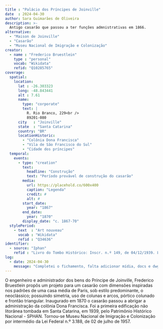 ```yaml
---
title : "Palácio dos Príncipes de Joinville"
date  : 2024-04-30
author: Sara Guimarães de Oliveira
description: >-
  Antigo casarão que passou a ter funções admnistrativas em 1866.
alternative:
  - "Maison de Joinville"
  - "Casarão"
  - "Museu Nacional de Imigração e Colonização"
creator:
  - name : "Frederico Bruestlein"
    type : "personal"
    vocab: "Wikidata"
    refid: "Q10285765"
coverage:
  spatial:
    location:
      lat : -26.303323 
      long: -48.843441
      alt : 7.61
      name:
        type: "corporate"
        text: |
          R. Rio Branco, 229<br />
          89201-080
      city   : "Joinville"
      state  : "Santa Catarina"
      country: "BR"
      locationHistoric:
        - "Colônia Dona Francisca"
        - "Vila de São Francisco do Sul"
        - "Cidade dos príncipes"
  temporal:
    events:
      - type: "creation"
        text:
          headline: "Construção"
          text: "Período provável de construção do casarão"
        media:
          url: https://placehold.co/600x400
          caption: "Legenda"
          credit: #
          alt: #
        start_date:
          year: "1867"
        end_date:
          year: "1870"
        display_date: "c. 1867-70"
  stylePeriod:
    - text  : "Art nouveau"
      vocab : "Wikidata"
      refid : "Q34636"
identifier:
  - source: "Iphan"
    refid : "Livro do Tombo Histórico: Inscr. n.º 149, de 04/12/1939. Livro do Tombo Belas Artes: Inscr. n.º 290, de 04/12/1939"
log:
  - date: 2024-04-30
    message: "Completei o fichamento, falta adicionar mídia, docs e dwg"
---
```


O engenheiro e administrador dos bens do Príncipe de Joinville,
Frederico Bruestlein propôs um projeto para um casarão com dimensões
inspiradas nos padrões de uma casa média de Paris, sob estilo
predominante, o neoclássico; possuindo simetria, uso de colunas e arcos,
pórtico colunado e frontão triangular. Inaugurado em 1870 o casarão
passou a abrigar a administração da colônia Dona Francisca. Foi a
primeira edificação não litorânea tombada em Santa Catarina, em 1939,
pelo Patrimônio Histórico Nacional - SPHAN. Tornou-se Museu Nacional de
Imigração e Colonização por intermédio da Lei Federal n.º 3.188, de 02
de julho de 1957.

